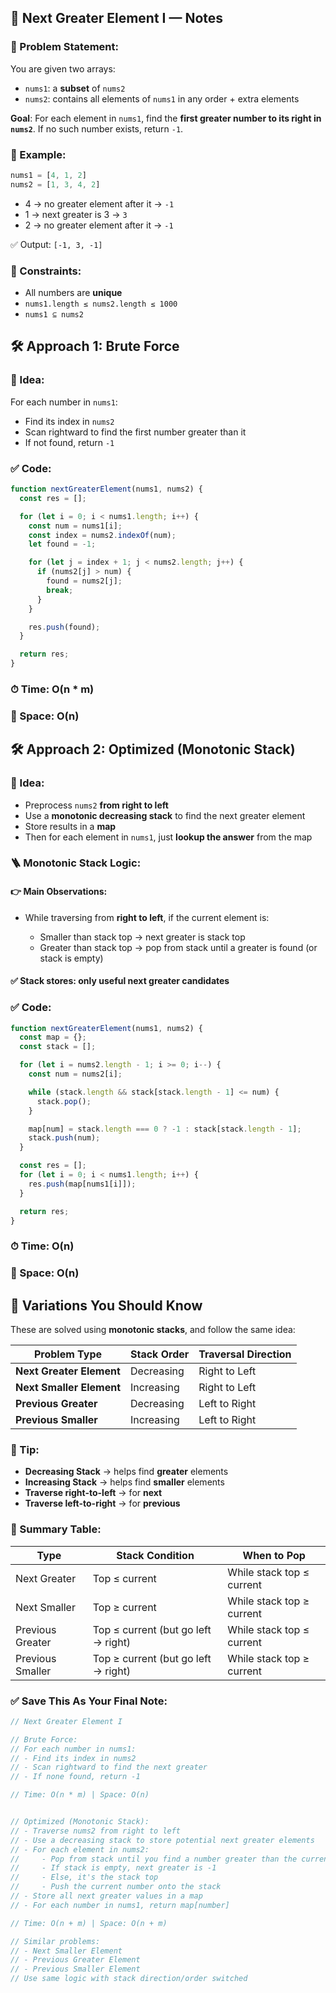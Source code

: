 ## 📘 **Next Greater Element I — Notes**

### 🔹 Problem Statement:

You are given two arrays:

* `nums1`: a **subset** of `nums2`
* `nums2`: contains all elements of `nums1` in any order + extra elements

**Goal**:
For each element in `nums1`, find the **first greater number to its right in `nums2`**.
If no such number exists, return `-1`.

### 🧠 Example:

```js
nums1 = [4, 1, 2]
nums2 = [1, 3, 4, 2]
```

* 4 → no greater element after it → `-1`
* 1 → next greater is 3 → `3`
* 2 → no greater element after it → `-1`

✅ Output: `[-1, 3, -1]`

### 📌 Constraints:

* All numbers are **unique**
* `nums1.length ≤ nums2.length ≤ 1000`
* `nums1 ⊆ nums2`

## 🛠️ Approach 1: Brute Force

### 🔧 Idea:

For each number in `nums1`:

* Find its index in `nums2`
* Scan rightward to find the first number greater than it
* If not found, return `-1`

### ✅ Code:

```js
function nextGreaterElement(nums1, nums2) {
  const res = [];

  for (let i = 0; i < nums1.length; i++) {
    const num = nums1[i];
    const index = nums2.indexOf(num);
    let found = -1;

    for (let j = index + 1; j < nums2.length; j++) {
      if (nums2[j] > num) {
        found = nums2[j];
        break;
      }
    }

    res.push(found);
  }

  return res;
}
```

### ⏱ Time: O(n \* m)

### 🧠 Space: O(n)

## 🛠️ Approach 2: Optimized (Monotonic Stack)

### 🔧 Idea:

* Preprocess `nums2` **from right to left**
* Use a **monotonic decreasing stack** to find the next greater element
* Store results in a **map**
* Then for each element in `nums1`, just **lookup the answer** from the map

### 🪜 Monotonic Stack Logic:

#### 👉 Main Observations:

* While traversing from **right to left**, if the current element is:

  * Smaller than stack top → next greater is stack top
  * Greater than stack top → pop from stack until a greater is found (or stack is empty)

#### ✅ Stack stores: **only useful next greater candidates**

### ✅ Code:

```js
function nextGreaterElement(nums1, nums2) {
  const map = {};
  const stack = [];

  for (let i = nums2.length - 1; i >= 0; i--) {
    const num = nums2[i];

    while (stack.length && stack[stack.length - 1] <= num) {
      stack.pop();
    }

    map[num] = stack.length === 0 ? -1 : stack[stack.length - 1];
    stack.push(num);
  }

  const res = [];
  for (let i = 0; i < nums1.length; i++) {
    res.push(map[nums1[i]]);
  }

  return res;
}
```

### ⏱ Time: O(n)

### 🧠 Space: O(n)

## 🧩 Variations You Should Know

These are solved using **monotonic stacks**, and follow the same idea:

| Problem Type             | Stack Order | Traversal Direction |
| ------------------------ | ----------- | ------------------- |
| **Next Greater Element** | Decreasing  | Right to Left       |
| **Next Smaller Element** | Increasing  | Right to Left       |
| **Previous Greater**     | Decreasing  | Left to Right       |
| **Previous Smaller**     | Increasing  | Left to Right       |

### 🧠 Tip:

* **Decreasing Stack** → helps find **greater** elements
* **Increasing Stack** → helps find **smaller** elements
* **Traverse right-to-left** → for **next**
* **Traverse left-to-right** → for **previous**

### 📘 Summary Table:

| Type             | Stack Condition                     | When to Pop               |
| ---------------- | ----------------------------------- | ------------------------- |
| Next Greater     | Top ≤ current                       | While stack top ≤ current |
| Next Smaller     | Top ≥ current                       | While stack top ≥ current |
| Previous Greater | Top ≤ current (but go left → right) | While stack top ≤ current |
| Previous Smaller | Top ≥ current (but go left → right) | While stack top ≥ current |

### ✅ Save This As Your Final Note:

```js
// Next Greater Element I

// Brute Force:
// For each number in nums1:
// - Find its index in nums2
// - Scan rightward to find the next greater
// - If none found, return -1

// Time: O(n * m) | Space: O(n)


// Optimized (Monotonic Stack):
// - Traverse nums2 from right to left
// - Use a decreasing stack to store potential next greater elements
// - For each element in nums2:
//     - Pop from stack until you find a number greater than the current
//     - If stack is empty, next greater is -1
//     - Else, it's the stack top
//     - Push the current number onto the stack
// - Store all next greater values in a map
// - For each number in nums1, return map[number]

// Time: O(n + m) | Space: O(n + m)

// Similar problems:
// - Next Smaller Element
// - Previous Greater Element
// - Previous Smaller Element
// Use same logic with stack direction/order switched
```
